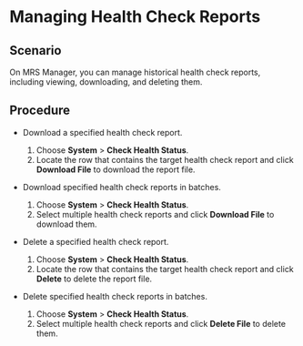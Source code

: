 # Managing Health Check Reports<a name="EN-US_TOPIC_0125375505"></a>

## Scenario<a name="section1310202715520"></a>

On MRS Manager, you can manage historical health check reports, including viewing, downloading, and deleting them.

## Procedure<a name="section62632030155221"></a>

-   Download a specified health check report.
    1.  Choose  **System**  \>  **Check Health Status**.
    2.  Locate the row that contains the target health check report and click  **Download File**  to download the report file.

-   Download specified health check reports in batches.
    1.  Choose  **System**  \>  **Check Health Status**.
    2.  Select multiple health check reports and click  **Download File**  to download them.

-   Delete a specified health check report.
    1.  Choose  **System**  \>  **Check Health Status**.
    2.  Locate the row that contains the target health check report and click  **Delete** to delete  the report file.

-   Delete specified health check reports in batches.
    1.  Choose  **System**  \>  **Check Health Status**.
    2.  Select multiple health check reports and click  **Delete File**  to delete them.


